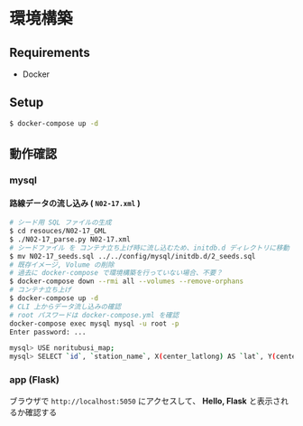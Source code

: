 # 環境構築

## Requirements

- Docker

## Setup

```bash
$ docker-compose up -d
```

## 動作確認

### mysql

#### 路線データの流し込み ( `N02-17.xml` )

```bash
# シード用 SQL ファイルの生成
$ cd resouces/N02-17_GML
$ ./N02-17_parse.py N02-17.xml
# シードファイル を コンテナ立ち上げ時に流し込むため、initdb.d ディレクトリに移動
$ mv N02-17_seeds.sql ../../config/mysql/initdb.d/2_seeds.sql
# 既存イメージ, Volume の削除
# 過去に docker-compose で環境構築を行っていない場合、不要？
$ docker-compose down --rmi all --volumes --remove-orphans
# コンテナ立ち上げ
$ docker-compose up -d
# CLI 上からデータ流し込みの確認
# root パスワードは docker-compose.yml を確認
docker-compose exec mysql mysql -u root -p
Enter password: ...

mysql> USE noritubusi_map;
mysql> SELECT `id`, `station_name`, X(center_latlong) AS `lat`, Y(center_latlong) AS `long`, `operation_company`, `service_provider_type`, `railway_line_name`, `railway_type` FROM stations';
```

### app (Flask)

ブラウザで `http://localhost:5050` にアクセスして、 **Hello, Flask** と表示されるか確認する
